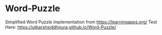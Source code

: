 # Word-Puzzle
Simplified Word Puzzle implementation from https://learningapps.org/ 
Test Here: https://utkarshsiddhpura.github.io/Word-Puzzle/
